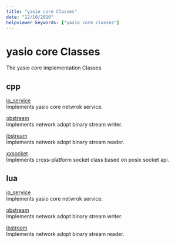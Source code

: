 ```yaml
---
title: "yasio core Classes"
date: "12/10/2020"
helpviewer_keywords: ["yasio core classes"]
---
```

# yasio core Classes

The yasio core implementation Classes

## cpp

[io_service](reference/cpp/io_service-class.md)<br/>
Implements yasio core netwrok service.

[obstream](reference/cpp/obstream-class.md)<br/>
Implements network adopt binary stream writer.

[ibstream](reference/cpp/ibstream-class.md)<br/>
Implements network adopt binary stream reader.

[xxsocket](reference/cpp/xxsocket-class.md)<br/>
Implements cross-platform socket class based on posix socket api.

## lua

[io_service](reference/lua/io_service-class.md)<br/>
Implements yasio core netwrok service.

[obstream](reference/lua/obstream-class.md)<br/>
Implements network adopt binary stream writer.

[ibstream](reference/lua/ibstream-class.md)<br/>
Implements network adopt binary stream reader.
